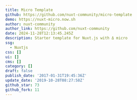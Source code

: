 ```yaml
---
title: Micro Template
github: https://github.com/nuxt-community/micro-template
demo: https://nuxt-micro.now.sh
author: nuxt-community
author_link: https://github.com/nuxt-community
date: 2024-11-28T12:13:45.245Z
description: Starter template for Nuxt.js with Δ micro
ssg:
  - Nuxtjs
css: []
ui: []
cms: []
category: []
draft: false
publish_date: '2017-01-31T19:45:36Z'
update_date: '2019-10-28T08:27:58Z'
github_star: 73
github_fork: 11
---
```

